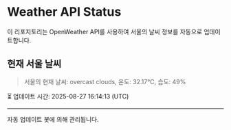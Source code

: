 
# Weather API Status

이 리포지토리는 OpenWeather API를 사용하여 서울의 날씨 정보를 자동으로 업데이트합니다.

## 현재 서울 날씨
> 서울의 현재 날씨: overcast clouds, 온도: 32.17°C, 습도: 49%

⏳ 업데이트 시간: 2025-08-27 16:14:13 (UTC)

---
자동 업데이트 봇에 의해 관리됩니다.
